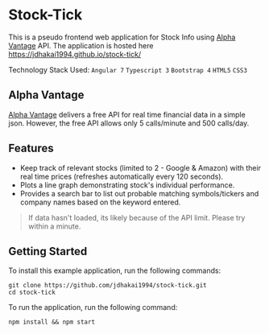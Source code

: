 # Stock-Tick

This is a pseudo frontend web application for Stock Info using [Alpha Vantage](http://www.alphavantage.co/) API.
The application is hosted here https://jdhakai1994.github.io/stock-tick/

Technology Stack Used: `Angular 7` `Typescript 3` `Bootstrap 4` `HTML5` `CSS3` 

## Alpha Vantage

[Alpha Vantage](http://www.alphavantage.co/) delivers a free API for real time financial data in a simple json. However, the free API allows only 5 calls/minute and 500 calls/day.

## Features

- Keep track of relevant stocks (limited to 2 - Google & Amazon) with their real time prices (refreshes automatically every 120 seconds).
- Plots a line graph demonstrating stock's individual performance.
- Provides a search bar to list out probable matching symbols/tickers and company names based on the keyword entered. 

> If data hasn't loaded, its likely because of the API limit. Please try within a minute.

## Getting Started

To install this example application, run the following commands:
```
git clone https://github.com/jdhakai1994/stock-tick.git
cd stock-tick
```
To run the application, run the following command:
```
npm install && npm start
```
